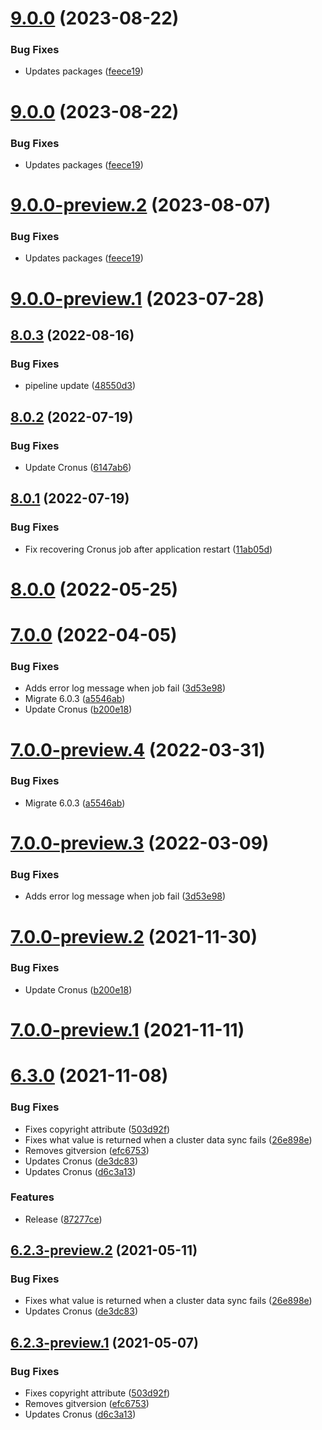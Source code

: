 # [9.0.0](https://github.com/Elders/Cronus.Cluster.Consul/compare/v8.0.3...v9.0.0) (2023-08-22)


### Bug Fixes

* Updates packages ([feece19](https://github.com/Elders/Cronus.Cluster.Consul/commit/feece19167e03dfdcba711e7072dac41215ca82c))

# [9.0.0](https://github.com/Elders/Cronus.Cluster.Consul/compare/v8.0.3...v9.0.0) (2023-08-22)


### Bug Fixes

* Updates packages ([feece19](https://github.com/Elders/Cronus.Cluster.Consul/commit/feece19167e03dfdcba711e7072dac41215ca82c))

# [9.0.0-preview.2](https://github.com/Elders/Cronus.Cluster.Consul/compare/v9.0.0-preview.1...v9.0.0-preview.2) (2023-08-07)


### Bug Fixes

* Updates packages ([feece19](https://github.com/Elders/Cronus.Cluster.Consul/commit/feece19167e03dfdcba711e7072dac41215ca82c))

# [9.0.0-preview.1](https://github.com/Elders/Cronus.Cluster.Consul/compare/v8.0.3...v9.0.0-preview.1) (2023-07-28)

## [8.0.3](https://github.com/Elders/Cronus.Cluster.Consul/compare/v8.0.2...v8.0.3) (2022-08-16)


### Bug Fixes

* pipeline update ([48550d3](https://github.com/Elders/Cronus.Cluster.Consul/commit/48550d3aae4c209debd196cb97aa7d9aade555e5))

## [8.0.2](https://github.com/Elders/Cronus.Cluster.Consul/compare/v8.0.1...v8.0.2) (2022-07-19)


### Bug Fixes

* Update Cronus ([6147ab6](https://github.com/Elders/Cronus.Cluster.Consul/commit/6147ab663aef46b0d1a48ffac3fbde41dbb2fa65))

## [8.0.1](https://github.com/Elders/Cronus.Cluster.Consul/compare/v8.0.0...v8.0.1) (2022-07-19)


### Bug Fixes

* Fix recovering Cronus job after application restart ([11ab05d](https://github.com/Elders/Cronus.Cluster.Consul/commit/11ab05d0cb6f40aea43c90fb877e3bafe3cef7bd))

# [8.0.0](https://github.com/Elders/Cronus.Cluster.Consul/compare/v7.0.0...v8.0.0) (2022-05-25)

# [7.0.0](https://github.com/Elders/Cronus.Cluster.Consul/compare/v6.3.0...v7.0.0) (2022-04-05)


### Bug Fixes

* Adds error log message when job fail ([3d53e98](https://github.com/Elders/Cronus.Cluster.Consul/commit/3d53e9830861ab7cbbf02e63e71d4d960132d356))
* Migrate 6.0.3 ([a5546ab](https://github.com/Elders/Cronus.Cluster.Consul/commit/a5546ab6a35425c7dcf2339b6548fdbc82ec99f1))
* Update Cronus ([b200e18](https://github.com/Elders/Cronus.Cluster.Consul/commit/b200e18f83d4cb7eab31c2f0eac8430546f8b854))

# [7.0.0-preview.4](https://github.com/Elders/Cronus.Cluster.Consul/compare/v7.0.0-preview.3...v7.0.0-preview.4) (2022-03-31)


### Bug Fixes

* Migrate 6.0.3 ([a5546ab](https://github.com/Elders/Cronus.Cluster.Consul/commit/a5546ab6a35425c7dcf2339b6548fdbc82ec99f1))

# [7.0.0-preview.3](https://github.com/Elders/Cronus.Cluster.Consul/compare/v7.0.0-preview.2...v7.0.0-preview.3) (2022-03-09)


### Bug Fixes

* Adds error log message when job fail ([3d53e98](https://github.com/Elders/Cronus.Cluster.Consul/commit/3d53e9830861ab7cbbf02e63e71d4d960132d356))

# [7.0.0-preview.2](https://github.com/Elders/Cronus.Cluster.Consul/compare/v7.0.0-preview.1...v7.0.0-preview.2) (2021-11-30)


### Bug Fixes

* Update Cronus ([b200e18](https://github.com/Elders/Cronus.Cluster.Consul/commit/b200e18f83d4cb7eab31c2f0eac8430546f8b854))

# [7.0.0-preview.1](https://github.com/Elders/Cronus.Cluster.Consul/compare/v6.3.0...v7.0.0-preview.1) (2021-11-11)

# [6.3.0](https://github.com/Elders/Cronus.Cluster.Consul/compare/v6.2.2...v6.3.0) (2021-11-08)


### Bug Fixes

* Fixes copyright attribute ([503d92f](https://github.com/Elders/Cronus.Cluster.Consul/commit/503d92fe43e69c4c76275e58d56e16703abf6dfd))
* Fixes what value is returned when a cluster data sync fails ([26e898e](https://github.com/Elders/Cronus.Cluster.Consul/commit/26e898ecbccc3fcf3e36fc746a7fb19cc9d290af))
* Removes gitversion ([efc6753](https://github.com/Elders/Cronus.Cluster.Consul/commit/efc6753945a8b59b6d678f1396f9536481b99d02))
* Updates Cronus ([de3dc83](https://github.com/Elders/Cronus.Cluster.Consul/commit/de3dc839133c5a457a9738d6ab7ee81f04d326cf))
* Updates Cronus ([d6c3a13](https://github.com/Elders/Cronus.Cluster.Consul/commit/d6c3a1356a91b296435934ea3c5e6686e124e6c2))


### Features

* Release ([87277ce](https://github.com/Elders/Cronus.Cluster.Consul/commit/87277ce0c432734bb1d0e034c97d906cadb3f269))

## [6.2.3-preview.2](https://github.com/Elders/Cronus.Cluster.Consul/compare/v6.2.3-preview.1...v6.2.3-preview.2) (2021-05-11)


### Bug Fixes

* Fixes what value is returned when a cluster data sync fails ([26e898e](https://github.com/Elders/Cronus.Cluster.Consul/commit/26e898ecbccc3fcf3e36fc746a7fb19cc9d290af))
* Updates Cronus ([de3dc83](https://github.com/Elders/Cronus.Cluster.Consul/commit/de3dc839133c5a457a9738d6ab7ee81f04d326cf))

## [6.2.3-preview.1](https://github.com/Elders/Cronus.Cluster.Consul/compare/v6.2.2...v6.2.3-preview.1) (2021-05-07)


### Bug Fixes

* Fixes copyright attribute ([503d92f](https://github.com/Elders/Cronus.Cluster.Consul/commit/503d92fe43e69c4c76275e58d56e16703abf6dfd))
* Removes gitversion ([efc6753](https://github.com/Elders/Cronus.Cluster.Consul/commit/efc6753945a8b59b6d678f1396f9536481b99d02))
* Updates Cronus ([d6c3a13](https://github.com/Elders/Cronus.Cluster.Consul/commit/d6c3a1356a91b296435934ea3c5e6686e124e6c2))
